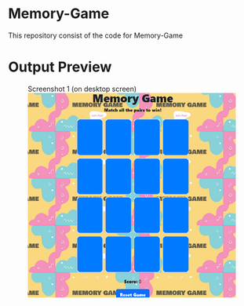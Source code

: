 # Memory-Game
This repository consist of the code for Memory-Game


# Output Preview

<figure>
  <figcaption>Screenshot 1 (on desktop screen)</figcaption>
  <img src="preview.png" alt="Screenshot 1" width="700">
</figure>


